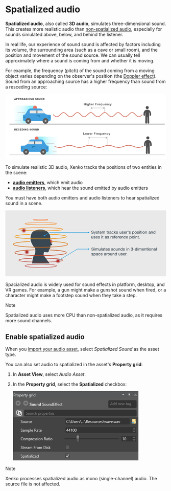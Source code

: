 # Spatialized audio

**Spatialized audio**, also called **3D audio**, simulates three-dimensional sound. This creates more realistic audio than [non-spatialized audio](non-spatialized-audio.md), especially for sounds simulated above, below, and behind the listener. 

In real life, our experience of sound sound is affected by factors including its volume, the surrounding area (such as a cave or small room), and the position and movement of the sound source. We can usually tell approximately where a sound is coming from and whether it is moving.

For example, the frequency (pitch) of the sound coming from a moving object varies depending on the observer's position (the [Doppler effect](https://en.wikipedia.org/wiki/Doppler_effect)). Sound from an approaching source has a higher frequency than sound from a resceding source:

![Doppler effect](media/audio-index-play-audio-doppler-effect.png)

To simulate realistic 3D audio, Xenko tracks the positions of two entities in the scene:

* **[audio emitters](audio-emitters.md)**, which emit audio
* **[audio listeners](audio-listeners.md)**, which hear the sound emitted by audio emitters

You must have both audio emitters and audio listeners to hear spatialized sound in a scene.

![Spatialized audio](media/audio-index-spatialized-audio.png) 

Spacialized audio is widely used for sound effects in platform, desktop, and VR games. For example, a gun might make a gunshot sound when fired, or a character might make a footstep sound when they take a step.

> [!Note] 
Spatialized audio uses more CPU than non-spatialized audio, as it requires more sound channels.

## Enable spatialized audio
When you [import your audio asset](import-audio.md), select _Spatialized Sound_ as the asset type.

You can also set audio to spatialized in the asset's **Property grid**:

1. In **Asset View**, select _Audio Asset_.

2. In the **Property grid**, select the **Spatialized** checkbox: 

    ![Select spatialized sound](media/audio-asset-properties-property-grid-spatialized-sound.png)

> [!Note] 
Xenko processes spatialized audio as mono (single-channel) audio. The source file is not affected.